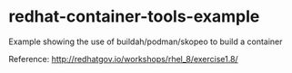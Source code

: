 # redhat-container-tools-example

Example showing the use of buildah/podman/skopeo to build a container

Reference:  http://redhatgov.io/workshops/rhel_8/exercise1.8/
